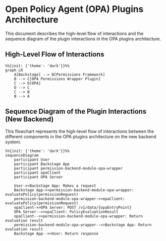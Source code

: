# Open Policy Agent (OPA) Plugins Architecture

This document describes the high-level flow of interactions and the sequence diagram of the plugin interactions in the OPA plugins architecture.

## High-Level Flow of Interactions

```mermaid
%%{init: {'theme': 'dark'}}%%
graph LR
    A[Backstage] --> B[Permissions Framework]
    B --> C[OPA Permissions Wrapper Plugin]
    C --> D[OPA]
    D --> C
    C --> B
    B --> A
```

## Sequence Diagram of the Plugin Interactions (New Backend)

This flowchart represents the high-level flow of interactions between the different components in the OPA plugins architecture on the new backend system.

```mermaid
%%{init: {'theme': 'dark'}}%%
sequenceDiagram
    participant User
    participant Backstage App
    participant permission-backend-module-opa-wrapper
    participant opaClient
    participant OPA Server

    User->>Backstage App: Makes a request
    Backstage App->>permission-backend-module-opa-wrapper: evaluatePolicy(permissionRequest)
    permission-backend-module-opa-wrapper->>opaClient: evaluatePolicy(permissionRequest)
    opaClient->>OPA Server: POST /v1/data/{opaEntryPoint}
    OPA Server-->>opaClient: PolicyEvaluationResult
    opaClient-->>permission-backend-module-opa-wrapper: Return evaluation result
    permission-backend-module-opa-wrapper-->>Backstage App: Return evaluation result
    Backstage App-->>User: Return response
```
